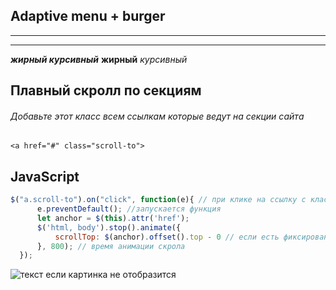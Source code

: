 ## Adaptive menu + burger
---
---

___жирный курсивный___
__жирный__
_курсивный_

## Плавный скролл по секциям
###### Добавьте этот класс всем ссылкам которые ведут на секции сайта
```
<a href="#" class="scroll-to">
```

## JavaScript
```  JavaScript
$("a.scroll-to").on("click", function(e){ // при клике на ссылку с классом "scroll-to" 
      e.preventDefault(); //запускается функция
      let anchor = $(this).attr('href');
      $('html, body').stop().animate({
          scrollTop: $(anchor).offset().top - 0 // если есть фиксированная шапка заменить 0 на ее размер
      }, 800); // время анимации скрола
  });

```
![текст если картинка не отобразится](путь)
